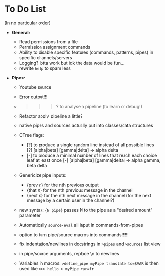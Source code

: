 # To Do List

(In no particular order)


* **General:**
    * Read permissions from a file
    * Permission assignment commands
    * Ability to disable specific features (commands, patterns, pipes) in specific channels/servers
    * Logging? lotta work but idk the data would be fun...
    * rewrite `help` to spam less

* **Pipes:**
    * Youtube source

    * Error output!!!

    * >>>? to analyse a pipeline (to learn or debug!)

    * Refactor apply_pipeline a little?

    * native pipes and sources actually put into classes/data structures

    * CTree flags:
        * [?] to produce a single random line instead of all possible lines
            [?] [alpha|beta] [gamma|delta] → alpha delta
        * [-] to produce a minimal number of lines that reach each choice leaf at least once
            [-] [alpha|beta] [gamma|delta] → alpha gamma, beta delta

    * Genericize pipe inputs:
        * {prev *n*} for the nth previous output
        * {that *n*} for the nth previous message in the channel
        * {next *n*} for the nth next message in the channel (for the next message by a certain user in the channel?)

    * new syntax: `{N pipe}` passes N to the pipe as a "desired amount" parameter

    * Automatically `source-eval` all input in commands-from-pipes

    * option to turn pipe/source macros into commands!!!!!!

    * fix indentation/newlines in docstrings in `>pipes` and `>sources` list view

    * in pipe/source arguments, replace \n to newlines

    * Variables in macros: `>define_pipe myPipe translate to=$VAR` is then used like `>>> hello > myPipe var=fr`